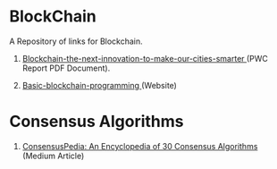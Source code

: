 # BlockChain

A Repository of links for Blockchain.

1) <a href="https://www.pwc.in/assets/pdfs/publications/2018/blockchain-the-next-innovation-to-make-our-cities-smarter.pdf">Blockchain-the-next-innovation-to-make-our-cities-smarter </a>(PWC Report PDF Document).

2) <a href ="https://davidederosa.com/basic-blockchain-programming/" > Basic-blockchain-programming </a> (Website)


# Consensus Algorithms
1) <a href="https://hackernoon.com/consensuspedia-an-encyclopedia-of-29-consensus-algorithms-e9c4b4b7d08f">ConsensusPedia: An Encyclopedia of 30 Consensus Algorithms </a> (Medium Article)
